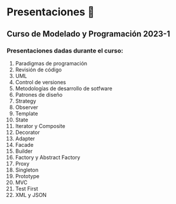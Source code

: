 # Presentaciones 📂

## Curso de Modelado y Programación 2023-1

### Presentaciones dadas durante el curso:

 1. Paradigmas de programación
 2. Revisión de código
 3. UML
 4. Control de versiones
 5. Metodologías de desarrollo de sotfware
 6. Patrones de diseño
 7. Strategy
 8. Observer
 9. Template
 10. State
 11. Iterator y Composite
 12. Decorator
 13. Adapter
 14. Facade
 15. Builder
 16. Factory y Abstract Factory
 17. Proxy
 18. Singleton
 19. Prototype
 20. MVC
 21. Test First
 22. XML y JSON
